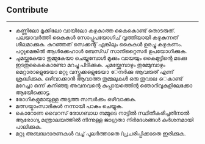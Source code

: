 ## Contribute

---

* കണ്ണിലോ മൂക്കിലോ വായിലോ         കഴുകാത്ത കൈകൊണ്ട് തൊടരുത്.
പലയാവർത്തി കൈകൾ സോപ്പുപയോഗിച്     വൃത്തിയായി കഴുകുന്നത്
ശീലമാക്കുക. കുറഞ്ഞത് സെക്കന്റ് എങ്കിലും കൈകൾ ഉരച്ചു കഴുകണം.
പറ്റുമെങ്കിൽ ആൾക്കേഹാൾ ബേസ്ഡ് സാനിറ്റൈസർ ഉപയോഗിക്കുക. 
* ചുമയ്ക്കുകേയാ തുമ്മുകേയാ ചെയ്യുമ്പോൾ മൂക്കും വായയും കൈമുട്ടിന്റെ മടക്കു ഇടതുകൈകൊണ്ടോ  മറച്ചു പിടിക്കുക. ചുമയ്ക്കുേമ്പാഴും തുമ്മുേമ്പാഴും മെറ്റാരാളുെടേയാ
മറ്റു വസ്തുക്കളുെടേയാ േനർക്കു ആവരുത് എന്ന് ശ്രദ്ധിക്കുക. ഒഴിവാക്കാൻ
ആവാത്ത തുമ്മലുകൾ ഒരു തൂവാല െകാണ്ട് മറേച്ചാ ഒന്ന് കുനിഞ്ഞു അവനവന്റെ
കുപ്പായത്തിെന്റ ഞൊറിവുകളിലേക്കോ ആയിേക്കാെട്ട.
* രോഗികളുമായുള്ള അടുത്ത സമ്പർക്കം ഒഴിവാക്കുക. 
* മത്സയ്മാംസാദികൾ നന്നായി പാകം ചെയ്യുക.
* കൊറോണ വൈറസ്  രോഗബാധ  നമ്മുടെ  നാട്ടിൽ സ്ഥിതീകരിച്ചതിനാൽ
ആരോഗ്യ  മന്ത്രാലയത്തിൽ നിന്നുള്ള ജാഗ്രതാ നിർദേശങ്ങൾ   കർശനമായി പാലിക്കുക.
* മറ്റു അബദ്ധദാരണകൾ  വച്ച് പുലർത്താതെ /പ്രചരിപ്പിക്കാതെ  ഇരിക്കുക.